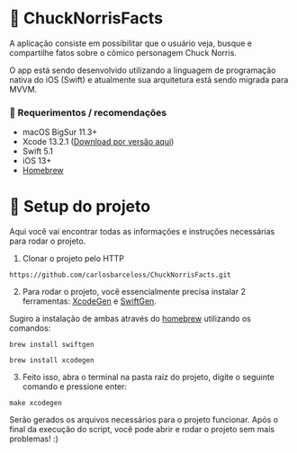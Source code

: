 # 🥇 ChuckNorrisFacts 

A aplicação consiste em possibilitar que o usuário veja, busque e compartilhe fatos sobre o cômico personagem Chuck Norris.

O app está sendo desenvolvido utilizando a linguagem de programação nativa do iOS (Swift) e atualmente sua arquitetura está sendo migrada para MVVM.

### 📔 Requerimentos / recomendações 
- macOS BigSur 11.3+
- Xcode 13.2.1 ([Download por versão aqui](https://xcodereleases.com))
- Swift 5.1
- iOS 13+
- [Homebrew](https://brew.sh/index_pt-br)

# 🧰 Setup do projeto 
Aqui você vai encontrar todas as informações e instruções necessárias para rodar o projeto.

1. Clonar o projeto pelo HTTP
```
https://github.com/carlosbarceloss/ChuckNorrisFacts.git
```
2. Para rodar o projeto, você essencialmente precisa instalar 2 ferramentas: [XcodeGen](https://github.com/yonaskolb/XcodeGen) e [SwiftGen](https://github.com/SwiftGen/SwiftGen).

Sugiro a instalação de ambas através do [homebrew](https://brew.sh/index_pt-br) utilizando os comandos:
```
brew install swiftgen
```
```
brew install xcodegen
```
3. Feito isso, abra o terminal na pasta raíz do projeto, digite o seguinte comando e pressione enter:
```
make xcodegen
```
Serão gerados os arquivos necessários para o projeto funcionar. Após o final da execução do script, você pode abrir e rodar o projeto sem mais problemas! :)
